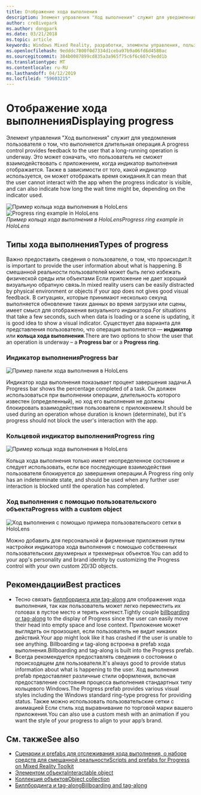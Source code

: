 ```yaml
---
title: Отображение хода выполнения
description: Элемент управления "Ход выполнения" служит для уведомления пользователя о том, что выполняется длительная операция.
author: cre8ivepark
ms.author: dongpark
ms.date: 03/21/2018
ms.topic: article
keywords: Windows Mixed Reality, разработки, элементы управления, пользовательский интерфейс, ux
ms.openlocfilehash: 9edddc7800f0d7334d1ceba97b9a06fd6d4580ac
ms.sourcegitcommit: 384b0087899cd835a3a965f75c6f6c607c9edd1b
ms.translationtype: MT
ms.contentlocale: ru-RU
ms.lasthandoff: 04/12/2019
ms.locfileid: "59603215"
---
```

# <a name="displaying-progress"></a><span data-ttu-id="74a5f-104">Отображение хода выполнения</span><span class="sxs-lookup"><span data-stu-id="74a5f-104">Displaying progress</span></span>

<span data-ttu-id="74a5f-105">Элемент управления "Ход выполнения" служит для уведомления пользователя о том, что выполняется длительная операция.</span><span class="sxs-lookup"><span data-stu-id="74a5f-105">A progress control provides feedback to the user that a long-running operation is underway.</span></span> <span data-ttu-id="74a5f-106">Это может означать, что пользователь не сможет взаимодействовать с приложением, когда индикатор выполнения отображается. Также в зависимости от того, какой индикатор используется, он может отображать время ожидания.</span><span class="sxs-lookup"><span data-stu-id="74a5f-106">It can mean that the user cannot interact with the app when the progress indicator is visible, and can also indicate how long the wait time might be, depending on the indicator used.</span></span>

<span data-ttu-id="74a5f-107">![Пример кольца хода выполнения в HoloLens](images/640px-progress-hero.jpg)</span><span class="sxs-lookup"><span data-stu-id="74a5f-107">![Progress ring example in HoloLens](images/640px-progress-hero.jpg)</span></span><br>
<span data-ttu-id="74a5f-108">*Пример кольца хода выполнения в HoloLens*</span><span class="sxs-lookup"><span data-stu-id="74a5f-108">*Progress ring example in HoloLens*</span></span>

## <a name="types-of-progress"></a><span data-ttu-id="74a5f-109">Типы хода выполнения</span><span class="sxs-lookup"><span data-stu-id="74a5f-109">Types of progress</span></span>

<span data-ttu-id="74a5f-110">Важно предоставить сведения о пользователе, о том, что происходит.</span><span class="sxs-lookup"><span data-stu-id="74a5f-110">It is important to provide the user information about what is happening.</span></span> <span data-ttu-id="74a5f-111">В смешанной реальности пользователей может быть легко избежать физической среды или объектами Если приложение не дает хороший визуальную обратную связь.</span><span class="sxs-lookup"><span data-stu-id="74a5f-111">In mixed reality users can be easily distracted by physical environment or objects if your app does not gives good visual feedback.</span></span> <span data-ttu-id="74a5f-112">В ситуациях, которые принимают несколько секунд выполняется обновление таких данных во время загрузки или сцены, имеет смысл для отображения визуального индикатора.</span><span class="sxs-lookup"><span data-stu-id="74a5f-112">For situations that take a few seconds, such when data is loading or a scene is updating, it is good idea to show a visual indicator.</span></span> <span data-ttu-id="74a5f-113">Существует два варианта для представления пользователю, что операция выполняется — **индикатор** или **кольца хода выполнения**.</span><span class="sxs-lookup"><span data-stu-id="74a5f-113">There are two options to show the user that an operation is underway – a **Progress bar** or a **Progress ring**.</span></span>

### <a name="progress-bar"></a><span data-ttu-id="74a5f-114">Индикатор выполнения</span><span class="sxs-lookup"><span data-stu-id="74a5f-114">Progress bar</span></span>

![Пример панели хода выполнения в HoloLens](images/640px-progressbar.jpg)

<span data-ttu-id="74a5f-116">Индикатор хода выполнения показывает процент завершения задачи.</span><span class="sxs-lookup"><span data-stu-id="74a5f-116">A Progress bar shows the percentage completed of a task.</span></span> <span data-ttu-id="74a5f-117">Он должен использоваться при выполнении операции, длительность которого известен (определенный), но ход его выполнения не должны блокировать взаимодействия пользователя с приложением.</span><span class="sxs-lookup"><span data-stu-id="74a5f-117">It should be used during an operation whose duration is known (determinate), but it's progress should not block the user's interaction with the app.</span></span>

### <a name="progress-ring"></a><span data-ttu-id="74a5f-118">Кольцевой индикатор выполнения</span><span class="sxs-lookup"><span data-stu-id="74a5f-118">Progress ring</span></span>

![Пример кольца хода выполнения в HoloLens](images/640px-progressring.jpg)

<span data-ttu-id="74a5f-120">Кольца хода выполнения только имеет неопределенное состояние и следует использовать, если все последующие взаимодействия пользователя блокируется до завершения операции.</span><span class="sxs-lookup"><span data-stu-id="74a5f-120">A Progress ring only has an indeterminate state, and should be used when any further user interaction is blocked until the operation has completed.</span></span>

### <a name="progress-with-a-custom-object"></a><span data-ttu-id="74a5f-121">Ход выполнения с помощью пользовательского объекта</span><span class="sxs-lookup"><span data-stu-id="74a5f-121">Progress with a custom object</span></span>

![Ход выполнения с помощью примера пользовательского сетки в HoloLens](images/640px-progresscustom.jpg)

<span data-ttu-id="74a5f-123">Можно добавить для персональной и фирменные приложения путем настройки индикатора хода выполнения с помощью собственных пользовательских двухмерных и трехмерных объектов.</span><span class="sxs-lookup"><span data-stu-id="74a5f-123">You can add to your app's personality and brand identity by customizing the Progress control with your own custom 2D/3D objects.</span></span>

## <a name="best-practices"></a><span data-ttu-id="74a5f-124">Рекомендации</span><span class="sxs-lookup"><span data-stu-id="74a5f-124">Best practices</span></span>
* <span data-ttu-id="74a5f-125">Тесно связать [биллбординга или tag-along](billboarding-and-tag-along.md) для отображения хода выполнения, так как пользователь может легко переместить их головах в пустое место и терять контекст.</span><span class="sxs-lookup"><span data-stu-id="74a5f-125">Tightly couple [billboarding or tag-along](billboarding-and-tag-along.md) to the display of Progress since the user can easily move their head into empty space and lose context.</span></span> <span data-ttu-id="74a5f-126">Приложение может выглядеть он произошел, если пользователь не видит никаких действий.</span><span class="sxs-lookup"><span data-stu-id="74a5f-126">Your app might look like it has crashed if the user is unable to see anything.</span></span> <span data-ttu-id="74a5f-127">Billboarding и tag-along встроена в prefab хода выполнения.</span><span class="sxs-lookup"><span data-stu-id="74a5f-127">Billboarding and tag-along is built into the Progress prefab.</span></span>
* <span data-ttu-id="74a5f-128">Всегда рекомендуется предоставлять сведения о состоянии о происходящем для пользователя.</span><span class="sxs-lookup"><span data-stu-id="74a5f-128">It's always good to provide status information about what is happening to the user.</span></span> <span data-ttu-id="74a5f-129">Ход выполнения prefab предоставляет различные стили оформления, включая предоставление состояния процесса выполнения стандартных типу кольцевого Windows.</span><span class="sxs-lookup"><span data-stu-id="74a5f-129">The Progress prefab provides various visual styles including the Windows standard ring-type progress for providing status.</span></span> <span data-ttu-id="74a5f-130">Также можно использовать пользовательские сетки с анимацией Если стиль ход выравнивание по торговой марки вашего приложения.</span><span class="sxs-lookup"><span data-stu-id="74a5f-130">You can also use a custom mesh with an animation if you want the style of your progress to align to your app’s brand.</span></span>

## <a name="see-also"></a><span data-ttu-id="74a5f-131">См. также</span><span class="sxs-lookup"><span data-stu-id="74a5f-131">See also</span></span>
* [<span data-ttu-id="74a5f-132">Сценарии и prefabs для отслеживания хода выполнения, о наборе средств для смешанной реальности</span><span class="sxs-lookup"><span data-stu-id="74a5f-132">Scripts and prefabs for Progress on Mixed Reality Toolkit</span></span>](https://github.com/Microsoft/MixedRealityToolkit-Unity/blob/htk_release/Assets/HoloToolkit-Examples/UX/Readme/README_ProgressExample.md)
* [<span data-ttu-id="74a5f-133">Элементом объекта</span><span class="sxs-lookup"><span data-stu-id="74a5f-133">Interactable object</span></span>](interactable-object.md)
* [<span data-ttu-id="74a5f-134">Коллекция объектов</span><span class="sxs-lookup"><span data-stu-id="74a5f-134">Object collection</span></span>](object-collection.md)
* [<span data-ttu-id="74a5f-135">Биллбординга и tag-along</span><span class="sxs-lookup"><span data-stu-id="74a5f-135">Billboarding and tag-along</span></span>](billboarding-and-tag-along.md)
